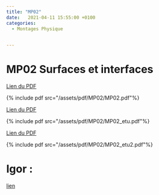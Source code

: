 ```yaml
---
title: "MP02"
date:   2021-04-11 15:55:00 +0100
categories:
  - Montages Physique

  
---
```


# MP02 Surfaces et interfaces

[Lien du PDF](/assets/pdf/MP02/MP02.pdf)

{% include pdf src="/assets/pdf/MP02/MP02.pdf"%}

[Lien du PDF](/assets/pdf/MP02/MP02_etu.pdf)

{% include pdf src="/assets/pdf/MP02/MP02_etu.pdf"%}

[Lien du PDF](/assets/pdf/MP02/MP02_etu2.pdf)

{% include pdf src="/assets/pdf/MP02/MP02_etu2.pdf"%}

# Igor :

<a href="/assets/pdf/MP02/006.1_BalanceArrachement.pxp" download>lien</a>


